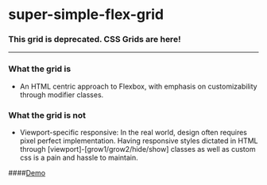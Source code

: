 # super-simple-flex-grid

### This grid is deprecated. CSS Grids are here!
----

### What the grid is
 - An HTML centric approach to Flexbox, with emphasis on customizability through modifier classes.

### What the grid is not
 - Viewport-specific responsive: In the real world, design often requires pixel perfect implementation. Having responsive styles dictated in HTML through [viewport]-[grow1/grow2/hide/show] classes as well as custom css is a pain and hassle to maintain.

####[Demo](https://open-sauces.github.io/super-simple-flex-grid/example)
